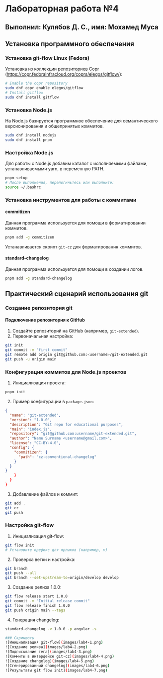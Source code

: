 # Лабораторная работа №4  
## Выполнил: Кулябов Д. С., имя: Мохамед Муса  

## Установка программного обеспечения

### Установка git-flow Linux (Fedora)

Установка из коллекции репозиториев Copr (https://copr.fedorainfracloud.org/coprs/elegos/gitflow/):

```bash
# Enable the copr repository
sudo dnf copr enable elegos/gitflow
# Install gitflow
sudo dnf install gitflow
```

### Установка Node.js

На Node.js базируется программное обеспечение для семантического версионирования и общепринятых коммитов.

```bash
sudo dnf install nodejs
sudo dnf install pnpm
```

### Настройка Node.js

Для работы с Node.js добавим каталог с исполняемыми файлами, устанавливаемыми yarn, в переменную PATH.

```bash
pnpm setup
# После выполнения, перелогиньтесь или выполните:
source ~/.bashrc
```

### Установка инструментов для работы с коммитами

#### commitizen

Данная программа используется для помощи в форматировании коммитов.

```bash
pnpm add -g commitizen
```

Устанавливается скрипт `git-cz` для форматирования коммитов.

#### standard-changelog

Данная программа используется для помощи в создании логов.

```bash
pnpm add -g standard-changelog
```

## Практический сценарий использования git

### Создание репозитория git

#### Подключение репозитория к GitHub

1. Создайте репозиторий на GitHub (например, `git-extended`).
2. Первоначальная настройка:

```bash
git init
git commit -m "first commit"
git remote add origin git@github.com:<username>/git-extended.git
git push -u origin main
```

### Конфигурация коммитов для Node.js проектов

1. Инициализация проекта:

```bash
pnpm init
```

2. Пример конфигурации в `package.json`:

```json
{
  "name": "git-extended",
  "version": "1.0.0",
  "description": "Git repo for educational purposes",
  "main": "index.js",
  "repository": "git@github.com:username/git-extended.git",
  "author": "Name Surname <username@gmail.com>",
  "license": "CC-BY-4.0",
  "config": {
    "commitizen": {
      "path": "cz-conventional-changelog"
    }
  }
}
    }
  }
}
```

3. Добавление файлов и коммит:

```bash
git add .
git cz
git push
```

### Настройка git-flow

1. Инициализация git-flow:

```bash
git flow init
# Установите префикс для ярлыков (например, v)
```

2. Проверка ветки и настройка:

```bash
git branch
git push --all
git branch --set-upstream-to=origin/develop develop
```

3. Создание релиза 1.0.0:

```bash
git flow release start 1.0.0
git commit -m "Initial release commit"
git flow release finish 1.0.0
git push origin main --tags
```

4. Генерация changelog:

```bash
standard-changelog -v 1.0.0 -p angular -s

### Скриншоты
![Инициализация git-flow](images/lab4-1.png)  
![Создание релиза](images/lab4-2.png)  
![Подписывание тега](images/lab4-3.png)  
![Коммиты в интерфейсе git-cz](images/lab4-4.png)  
![Создание changelog](images/lab4-5.png)  
![Сгенерированный changelog](images/lab4-6.png)  
![Результаты git flow init](images/lab4-7.png)
